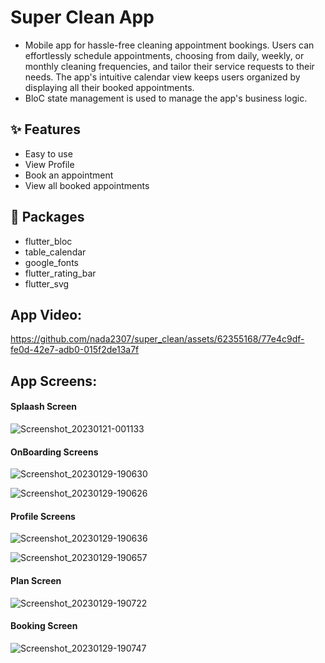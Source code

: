 # Super Clean App

- Mobile app for hassle-free cleaning appointment bookings. Users can effortlessly schedule appointments, choosing from daily, weekly, or monthly cleaning frequencies, and tailor their service requests to their needs. The app's intuitive calendar view keeps users organized by displaying all their booked appointments.
- BloC state management is used to manage the app's business logic.

## ✨ Features
- Easy to use
- View Profile
- Book an appointment
- View all booked appointments

## 🔌 Packages
- flutter_bloc
- table_calendar
- google_fonts
- flutter_rating_bar
- flutter_svg

## App Video:
https://github.com/nada2307/super_clean/assets/62355168/77e4c9df-fe0d-42e7-adb0-015f2de13a7f

## App Screens:

#### Splaash Screen
![Screenshot_20230121-001133](https://github.com/nada2307/super_clean/assets/62355168/dea2cb7b-e76e-45ba-955d-904b4338d7d3)

#### OnBoarding Screens
![Screenshot_20230129-190630](https://github.com/nada2307/super_clean/assets/62355168/7321f7be-5486-43b6-94ff-44d846c57b64)

![Screenshot_20230129-190626](https://github.com/nada2307/super_clean/assets/62355168/31cd74ae-43ef-4b1a-86ed-77b756950da0)

#### Profile Screens
![Screenshot_20230129-190636](https://github.com/nada2307/super_clean/assets/62355168/d03e9466-7942-4460-8a2f-9452656b4eec)

![Screenshot_20230129-190657](https://github.com/nada2307/super_clean/assets/62355168/db4e7b0c-36b3-44f5-a4bd-c86aaafc1ada)

#### Plan Screen
![Screenshot_20230129-190722](https://github.com/nada2307/super_clean/assets/62355168/fe5b7fff-a0c4-4a73-932c-8b36b3787319)

#### Booking Screen
![Screenshot_20230129-190747](https://github.com/nada2307/super_clean/assets/62355168/7533542b-c389-4a4d-bfb9-e4e025ca760a)
